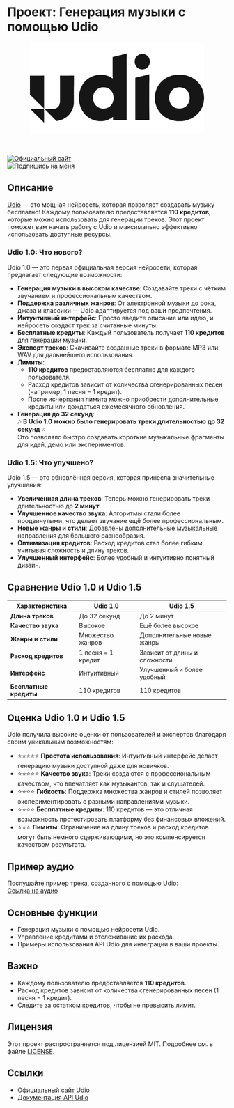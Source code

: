 # Проект: Генерация музыки с помощью Udio

<p align="center">
    <img src="https://raw.githubusercontent.com/Redcorehash/-udio/refs/heads/main/Udio_AI_Logo.png" width="400"/>
<p>
<br>

[![Официальный сайт](https://img.shields.io/badge/Официальный_сайт-Udio.com-blue?style=for-the-badge&logo=google-chrome)](https://www.udio.com)  
[![Подпишись на меня](https://img.shields.io/badge/Подпишись_на_меня-Udio-ff69b4?style=for-the-badge&logo=udio)](https://www.udio.com/creators/djcore)

## Описание
[Udio](https://www.udio.com) — это мощная нейросеть, которая позволяет создавать музыку бесплатно! Каждому пользователю предоставляется **110 кредитов**, которые можно использовать для генерации треков. Этот проект поможет вам начать работу с Udio и максимально эффективно использовать доступные ресурсы.

### Udio 1.0: Что нового?
Udio 1.0 — это первая официальная версия нейросети, которая предлагает следующие возможности:
- **Генерация музыки в высоком качестве**: Создавайте треки с чётким звучанием и профессиональным качеством.
- **Поддержка различных жанров**: От электронной музыки до рока, джаза и классики — Udio адаптируется под ваши предпочтения.
- **Интуитивный интерфейс**: Просто введите описание или идею, и нейросеть создаст трек за считанные минуты.
- **Бесплатные кредиты**: Каждый пользователь получает **110 кредитов** для генерации музыки.
- **Экспорт треков**: Скачивайте созданные треки в формате MP3 или WAV для дальнейшего использования.
- **Лимиты**:
  - **110 кредитов** предоставляются бесплатно для каждого пользователя.
  - Расход кредитов зависит от количества сгенерированных песен (например, 1 песня = 1 кредит).
  - После исчерпания лимита можно приобрести дополнительные кредиты или дождаться ежемесячного обновления.
- **Генерация до 32 секунд**:  
  🎶 **В Udio 1.0 можно было генерировать треки длительностью до 32 секунд** 🎶  
  Это позволяло быстро создавать короткие музыкальные фрагменты для идей, демо или экспериментов.

### Udio 1.5: Что улучшено?
Udio 1.5 — это обновлённая версия, которая принесла значительные улучшения:
- **Увеличенная длина треков**: Теперь можно генерировать треки длительностью до **2 минут**.
- **Улучшенное качество звука**: Алгоритмы стали более продвинутыми, что делает звучание ещё более профессиональным.
- **Новые жанры и стили**: Добавлены дополнительные музыкальные направления для большего разнообразия.
- **Оптимизация кредитов**: Расход кредитов стал более гибким, учитывая сложность и длину треков.
- **Улучшенный интерфейс**: Более удобный и интуитивно понятный дизайн.

## Сравнение Udio 1.0 и Udio 1.5

| Характеристика          | Udio 1.0                          | Udio 1.5                          |
|-------------------------|------------------------------------|------------------------------------|
| **Длина треков**        | До 32 секунд                      | До 2 минут                        |
| **Качество звука**      | Высокое                           | Ещё более высокое                 |
| **Жанры и стили**       | Множество жанров                  | Дополнительные новые жанры        |
| **Расход кредитов**     | 1 песня = 1 кредит                | Зависит от длины и сложности      |
| **Интерфейс**           | Интуитивный                       | Улучшенный и более удобный        |
| **Бесплатные кредиты**  | 110 кредитов                      | 110 кредитов                      |

## Оценка Udio 1.0 и Udio 1.5
Udio получила высокие оценки от пользователей и экспертов благодаря своим уникальным возможностям:
- ⭐⭐⭐⭐⭐ **Простота использования**: Интуитивный интерфейс делает генерацию музыки доступной даже для новичков.
- ⭐⭐⭐⭐⭐ **Качество звука**: Треки создаются с профессиональным качеством, что впечатляет как музыкантов, так и слушателей.
- ⭐⭐⭐⭐ **Гибкость**: Поддержка множества жанров и стилей позволяет экспериментировать с разными направлениями музыки.
- ⭐⭐⭐⭐ **Бесплатные кредиты**: 110 кредитов — это отличная возможность протестировать платформу без финансовых вложений.
- ⭐⭐⭐ **Лимиты**: Ограничение на длину треков и расход кредитов могут быть немного сдерживающими, но это компенсируется качеством результата.

## Пример аудио
Послушайте пример трека, созданного с помощью Udio:  
[Ссылка на аудио](https://www.udio.com/songs/asSa63Ydzyccs4h4x2KZhi)

## Основные функции
- Генерация музыки с помощью нейросети Udio.
- Управление кредитами и отслеживание их расхода.
- Примеры использования API Udio для интеграции в ваши проекты.

## Важно
- Каждому пользователю предоставляется **110 кредитов**.
- Расход кредитов зависит от количества сгенерированных песен (1 песня = 1 кредит).
- Следите за остатком кредитов, чтобы не превысить лимит.

## Лицензия
Этот проект распространяется под лицензией MIT. Подробнее см. в файле [LICENSE](LICENSE).

## Ссылки
- [Официальный сайт Udio](https://www.udio.com)
- [Документация API Udio](https://www.udio.com/api-docs)

